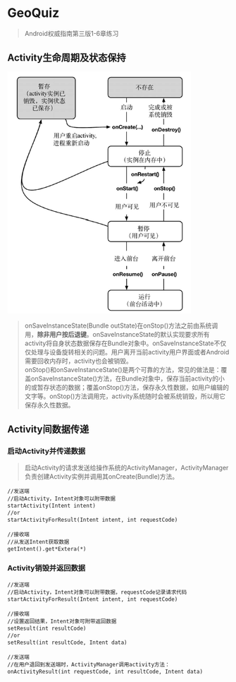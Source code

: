 ﻿# GeoQuiz     
> Android权威指南第三版1-6章练习       
## Activity生命周期及状态保持                 
![](./GeoQuiz/Activity生命周期.PNG)           
> onSaveInstanceState(Bundle outState)在onStop()方法之前由系统调用，**除非用户按后退键**。onSaveInstanceState的默认实现要求所有activity将自身状态数据保存在Bundle对象中。onSaveInstanceState不仅仅处理与设备旋转相关的问题。用户离开当前activity用户界面或者Android需要回收内存时，activity也会被销毁。     
> onStop()和onSaveInstanceState()是两个可靠的方法，常见的做法是：覆盖onSaveInstanceState()方法，在Bundle对象中，保存当前activity的小的或暂存状态的数据；覆盖onStop()方法，保存永久性数据，如用户编辑的文字等。onStop()方法调用完，activity系统随时会被系统销毁，所以用它保存永久性数据。         
## Activity间数据传递               
### 启动Activity并传递数据             
> 启动Activity的请求发送给操作系统的ActivityManager，ActivityManager负责创建Activity实例并调用其onCreate(Bundle)方法。     
``` 
//发送端
//启动Activity，Intent对象可以附带数据        
startActivity(Intent intent)
//or
startActivityForResult(Intent intent, int requestCode)

//接收端
//从发送Intent获取数据
getIntent().get*Extera(*)

```      
### Activity销毁并返回数据           
``` 
//发送端
//启动Activity，Intent对象可以附带数据，requestCode记录请求代码
startActivityForResult(Intent intent, int requestCode)

//接收端
//设置返回结果，Intent对象可附带返回数据
setResult(int resultCode)
//or
setResult(int resultCode, Intent data)

//发送端
//在用户退回到发送端时，ActivityManager调用activity方法：
onActivityResult(int requestCode, int resultCode, Intent data)
```  